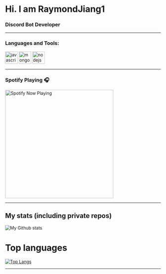 # Hi. I am RaymondJiang1

### Discord Bot Developer

---

### Languages and Tools:

 <img src="https://devicons.github.io/devicon/devicon.git/icons/javascript/javascript-original.svg" alt="javascript" width="40" height="40"/> <img src="https://devicons.github.io/devicon/devicon.git/icons/mongodb/mongodb-original-wordmark.svg" alt="mongodb" width="40" height="40"/> <img src="https://devicons.github.io/devicon/devicon.git/icons/nodejs/nodejs-original-wordmark.svg" alt="nodejs" width="40" height="40"/></p>

---

### Spotify Playing 🎧

[<img src="https://spotify-now-playing-nine.vercel.app/api/spotify-playing" alt="Spotify Now Playing" width="350" />](https://open.spotify.com/user/j1cl2ti9x8fhj97rdd89b9dqq?si=K6_sZXqdTcOCGfs9GF9hOQ)

---

## My stats (including private repos)

![My Github stats](https://github-readme-stats.beatzoid.vercel.app/api?username=RaymondJiang1&count_private=true&show_icons=true&theme=radical)

# Top languages

[![Top Langs](https://github-readme-stats.beatzoid.vercel.app/api/top-langs/?username=RaymondJiang1&theme=radical)](https://github.com/anuraghazra/github-readme-stats)

---
